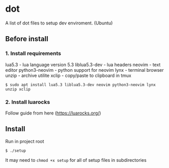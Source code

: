 # dot

A list of dot files to setup dev enviroment. (Ubuntu)

## Before install

### 1. Install requirements

lua5.3 - lua language version 5.3
liblua5.3-dev - lua headers
neovim - text editor
python3-neovim - python support for neovim
lynx - terminal browser
unzip - archive utilite
xclip - copy/paste to clipboard in tmux

```shell
$ sudo apt install lua5.3 liblua5.3-dev neovim python3-neovim lynx unzip xclip
```

### 2. Install luarocks

Follow guide from here (https://luarocks.org/)

## Install

Run in project root

```shell
$ ./setup
```

It may need to `chmod +x setup` for all of setup files in subdirectories
